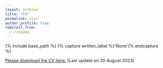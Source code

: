 ```yaml
---
layout: archive
title: "CV"
permalink: /cv/
author_profile: true
redirect_from:
  - /resume
---
```



{% include base_path %}
{% capture written_label %}'None'{% endcapture %}

<a href="https://yuliuqian.github.io/files/CV_LiuqianYu_202308.pdf">Please download the CV here.</a> (Last update on 20 August 2023)
<br/>
